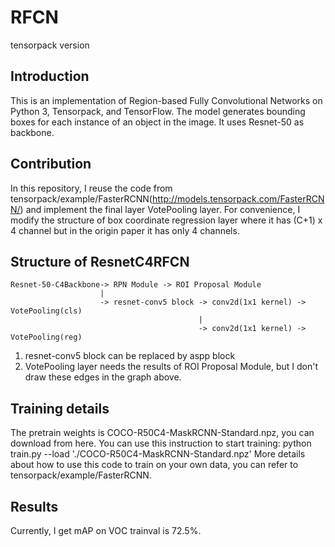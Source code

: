 # RFCN
tensorpack version

## Introduction
This is an implementation of Region-based Fully Convolutional Networks on Python 3, Tensorpack, and TensorFlow. The model generates bounding boxes for each instance of an object in the image. It uses Resnet-50 as backbone.

## Contribution
In this repository, I reuse the code from tensorpack/example/FasterRCNN(http://models.tensorpack.com/FasterRCNN/) and implement the final layer VotePooling layer.
For convenience, I modify the structure of box coordinate regression layer where it has (C+1) x 4 channel but in the origin paper it has only 4 channels.

## Structure of ResnetC4RFCN
```
Resnet-50-C4Backbone-> RPN Module -> ROI Proposal Module 
                    |    
                    -> resnet-conv5 block -> conv2d(1x1 kernel) -> VotePooling(cls) 
                                          |
                                          -> conv2d(1x1 kernel) -> VotePooling(reg)
```
1. resnet-conv5 block can be replaced by aspp block
2. VotePooling layer needs the results of ROI Proposal Module, but I don't draw these edges in the graph above.

## Training details
The pretrain weights is COCO-R50C4-MaskRCNN-Standard.npz, you can download from here.
You can use this instruction to start training: 
    python train.py --load './COCO-R50C4-MaskRCNN-Standard.npz'
More details about how to use this code to train on your own data, you can refer to tensorpack/example/FasterRCNN.

## Results
Currently, I get mAP on VOC trainval is 72.5%.


